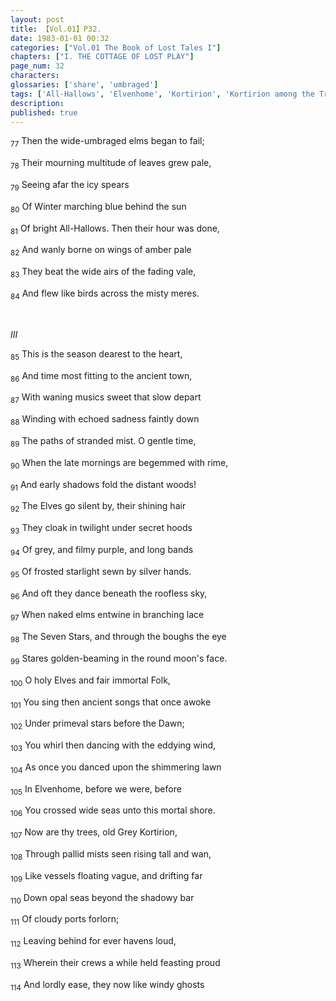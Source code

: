 ```yaml
---
layout: post
title: 【Vol.01】P32.
date: 1983-01-01 00:32
categories: ["Vol.01 The Book of Lost Tales I"]
chapters: ["I. THE COTTAGE OF LOST PLAY"]
page_num: 32
characters:
glossaries: ['share', 'umbraged']
tags: ['All-Hallows', 'Elvenhome', 'Kortirion', 'Kortirion among the Trees']
description:
published: true
---
```


<SUB>77</SUB> Then the wide-umbraged elms began to fail;

<SUB>78</SUB> Their mourning multitude of leaves grew pale,

<SUB>79</SUB> Seeing afar the icy spears

<SUB>80</SUB> Of Winter marching blue behind the sun

<SUB>81</SUB> Of bright All-Hallows. Then their hour was done,

<SUB>82</SUB> And wanly borne on wings of amber pale

<SUB>83</SUB> They beat the wide airs of the fading vale,

<SUB>84</SUB> And flew like birds across the misty meres.

<BR>

<I>III</I>

<SUB>85</SUB> This is the season dearest to the heart,

<SUB>86</SUB> And time most fitting to the ancient town,

<SUB>87</SUB> With waning musics sweet that slow depart

<SUB>88</SUB> Winding with echoed sadness faintly down

<SUB>89</SUB> The paths of stranded mist. O gentle time,

<SUB>90</SUB> When the late mornings are begemmed with rime,

<SUB>91</SUB> And early shadows fold the distant woods!

<SUB>92</SUB> The Elves go silent by, their shining hair

<SUB>93</SUB> They cloak in twilight under secret hoods

<SUB>94</SUB> Of grey, and filmy purple, and long bands

<SUB>95</SUB> Of frosted starlight sewn by silver hands.

<SUB>96</SUB> And oft they dance beneath the roofless sky,

<SUB>97</SUB> When naked elms entwine in branching lace

<SUB>98</SUB> The Seven Stars, and through the boughs the eye

<SUB>99</SUB> Stares golden-beaming in the round moon's face.

<SUB>100</SUB> O holy Elves and fair immortal Folk,

<SUB>101</SUB> You sing then ancient songs that once awoke

<SUB>102</SUB> Under primeval stars before the Dawn;

<SUB>103</SUB> You whirl then dancing with the eddying wind,

<SUB>104</SUB> As once you danced upon the shimmering lawn

<SUB>105</SUB> In Elvenhome, before we were, before

<SUB>106</SUB> You crossed wide seas unto this mortal shore.

<SUB>107</SUB> Now are thy trees, old Grey Kortirion,

<SUB>108</SUB> Through pallid mists seen rising tall and wan,

<SUB>109</SUB> Like vessels floating vague, and drifting far

<SUB>110</SUB> Down opal seas beyond the shadowy bar

<SUB>111</SUB> Of cloudy ports forlorn;

<SUB>112</SUB> Leaving behind for ever havens loud,

<SUB>113</SUB> Wherein their crews a while held feasting proud

<SUB>114</SUB> And lordly ease, they now like windy ghosts

